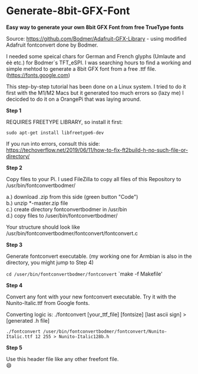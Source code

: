 # Generate-8bit-GFX-Font
**Easy way to generate your own 8bit GFX Font from free TrueType fonts**

Source: https://github.com/Bodmer/Adafruit-GFX-Library - using modified Adafruit fontconvert done by Bodmer.

I needed some speical chars for German and French glyphs (Umlaute and éè etc.) for Bodmer´s TFT_eSPI. I was searching hours to find a working and simple mehtod to generate a 8bit GFX font from a free .ttf file. (https://fonts.google.com)

This step-by-step tutorial has been done on a Linux system. I tried to do it first with the M1/M2 Macs but it generated too much errors so (lazy me) I decicded to do it on a OrangePi that was laying around.

**Step 1**

REQUIRES FREETYPE LIBRARY, so install it first:

`sudo apt-get install libfreetype6-dev`

If you run into errors, consult this side: https://techoverflow.net/2019/06/11/how-to-fix-ft2build-h-no-such-file-or-directory/

**Step 2**

Copy files to your Pi. I used FileZilla to copy all files of this Repository to /usr/bin/fontconvertbodmer/

a.) download .zip from this side (green button "Code")  
b.) unzip *-master.zip file  
c.) create directory fontconvertbodmer in /usr/bin  
d.) copy files to /user/bin/fontconvertbodmer/  

Your structure should look like /usr/bin/fontconvertbodmer/fontconvert/fontconvert.c

**Step 3**

Generate fontconvert executable. (my working one for Armbian is also in the directory, you might jump to Step 4)

`cd /user/bin/fontconvertbodmer/fontconvert` 
`make -f Makefile'

**Step 4**

Convert any font with your new fontconvert executable. Try it with the Nunito-Italic.ttf from Google fonts.

Converting logic is: ./fontconvert [your_ttf_file] [fontsize] [last ascii sign] > [generated .h file]

`./fontconvert /user/bin/fontconvertbodmer/fontconvert/Nunito-Italic.ttf 12 255 > Nunito-Italic128b.h`

**Step 5**

Use this header file like any other freefont file.  
:smile:

